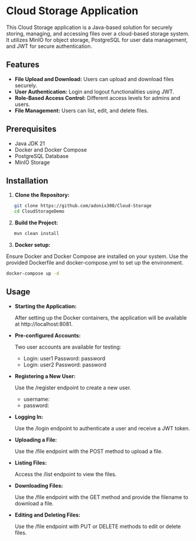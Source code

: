 # Cloud Storage Application
This Cloud Storage application is a Java-based solution for securely storing, managing, and accessing files over a cloud-based storage system. It utilizes MinIO for object storage, PostgreSQL for user data management, and JWT for secure authentication.

## Features
- **File Upload and Download:** Users can upload and download files securely.
- **User Authentication:** Login and logout functionalities using JWT.
- **Role-Based Access Control:** Different access levels for admins and users.
- **File Management:** Users can list, edit, and delete files.
## Prerequisites
- Java JDK 21
- Docker and Docker Compose
- PostgreSQL Database
- MinIO Storage
## Installation
1. **Clone the Repository:**
```bash
   git clone https://github.com/adonix300/Cloud-Storage
   cd CloudStorageDemo
```
2. **Build the Project:**
```bash
   mvn clean install
```
3. **Docker setup:**

Ensure Docker and Docker Compose are installed on your system. Use the provided Dockerfile and docker-compose.yml to set up the environment.
```bash
docker-compose up -d
```

## Usage
- **Starting the Application:**

    After setting up the Docker containers, the application will be available at http://localhost:8081.


- **Pre-configured Accounts:**

    Two user accounts are available for testing:
    
  - Login: user1 Password: password
  - Login: user2 Password: password


- **Registering a New User:**

    Use the /register endpoint to create a new user.

    - username:
    - password:


- **Logging In:**

    Use the /login endpoint to authenticate a user and receive a JWT token.


- **Uploading a File:**

    Use the /file endpoint with the POST method to upload a file.


- **Listing Files:**

    Access the /list endpoint to view the files.


- **Downloading Files:**

    Use the /file endpoint with the GET method and provide the filename to download a file.


- **Editing and Deleting Files:**

    Use the /file endpoint with PUT or DELETE methods to edit or delete files.